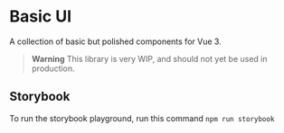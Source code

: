 # Basic UI

A collection of basic but polished components for Vue 3.

> **Warning**
> This library is very WIP, and should not yet be used in production.

## Storybook

To run the storybook playground, run this command
`npm run storybook`
